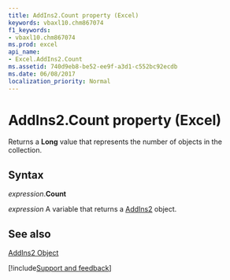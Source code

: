 ```yaml
---
title: AddIns2.Count property (Excel)
keywords: vbaxl10.chm867074
f1_keywords:
- vbaxl10.chm867074
ms.prod: excel
api_name:
- Excel.AddIns2.Count
ms.assetid: 740d9eb8-be52-ee9f-a3d1-c552bc92ecdb
ms.date: 06/08/2017
localization_priority: Normal
---
```



# AddIns2.Count property (Excel)

Returns a  **Long** value that represents the number of objects in the collection.


## Syntax

_expression_.**Count**

_expression_ A variable that returns a [AddIns2](Excel.AddIns2.md) object.


## See also


[AddIns2 Object](Excel.AddIns2.md)

[!include[Support and feedback](~/includes/feedback-boilerplate.md)]